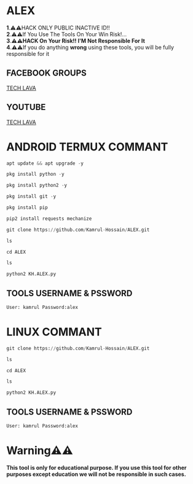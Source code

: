 # ALEX
**1**.⚠️⚠️HACK ONLY PUBLIC INACTIVE ID!!<br/>
**2**.⚠️⚠️If You Use The Tools On Your Win Risk!...</br>
**3**.**⚠️⚠️HACK On Your **Risk!!** I'M Not Responsible For It</br>**
**4**.⚠️⚠️If you do anything **wrong** using these tools, you will be fully responsible for it
## FACEBOOK GROUPS
[TECH LAVA](https://bit.ly/G-TECH-LAVA/)
## YOUTUBE
[TECH LAVA](https://bit.ly/TECH-LAVA/)


# ANDROID TERMUX COMMANT
```python
apt update && apt upgrade -y
```
```python
pkg install python -y
```
```python
pkg install python2 -y
```
```python
pkg install git -y
```
```python
pkg install pip
```
```python
pip2 install requests mechanize
```
```python
git clone https://github.com/Kamrul-Hossain/ALEX.git
```
```python
ls
```
```python
cd ALEX
```
```python
ls
```
```python
python2 KH.ALEX.py
```
## TOOLS USERNAME & PSSWORD
```python
User: kamrul Password:alex
```
# LINUX COMMANT

```python
git clone https://github.com/Kamrul-Hossain/ALEX.git
```
```python
ls
```
```python
cd ALEX
```
```python
ls
```
```python
python2 KH.ALEX.py
```
## TOOLS USERNAME & PSSWORD
```python
User: kamrul Password:alex
```
# Warning⚠️⚠️
**This tool is only for educational purpose. If you use this tool for other purposes except education we will not be responsible in such cases.**
